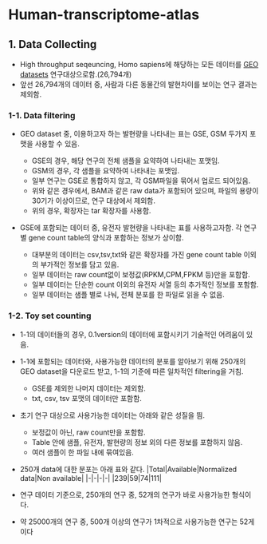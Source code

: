 # Human-transcriptome-atlas
## 1. Data Collecting
+ High throughput seqeuncing, Homo sapiens에 해당하는 모든 데이터를 [GEO datasets](https://www.ncbi.nlm.nih.gov/gds) 연구대상으로함.(26,794개)
+ 앞선 26,794개의 데이터 중, 사람과 다른 동물간의 발현차이를 보이는 연구 결과는 제외함.
### 1-1. Data filtering
+ GEO dataset 중, 이용하고자 하는 발현량을 나타내는 표는 GSE, GSM 두가지 포맷을 사용할 수 있음.
  + GSE의 경우, 해당 연구의 전체 샘플을 요약하여 나타내는 포맷임.
  + GSM의 경우, 각 샘플을 요약하여 나타내는 포맷임.
  + 일부 연구는 GSE로 통합하지 않고, 각 GSM파일을 묶어서 업로드 되어있음.
  + 위와 같은 경우에서, BAM과 같은 raw data가 포함되어 있으며, 파일의 용량이 30기가 이상이므로, 연구 대상에서 제외함. 
  + 위의 경우, 확장자는 tar 확장자를 사용함. 

+ GSE에 포함되는 데이터 중, 유전자 발현량을 나타내는 표를 사용하고자함. 각 연구 별 gene count table의 양식과 포함하는 정보가 상이함.
  + 대부분의 데이터는 csv,tsv,txt와 같은 확장자를 가진 gene count table 이외의 부가적인 정보를 담고 있음. 
  + 일부 데이터는 raw count없이 보정값(RPKM,CPM,FPKM 등)만을 포함함.
  + 일부 데이터는 단순한 count 이외의 유전자 서열 등의 추가적인 정보를 포함함.
  + 일부 데이터는 샘플 별로 나눠, 전체 분포를 한 파일로 읽을 수 없음.
  
### 1-2. Toy set counting
+ 1-1의 데이터들의 경우, 0.1version의 데이터에 포함시키기 기술적인 어려움이 있음.
+ 1-1에 포함되는 데이터와, 사용가능한 데이터의 분포를 알아보기 위해 250개의 GEO dataset을 다운로드 받고, 1-1의 기준에 따른 일차적인 filtering을 거침.
  + GSE를 제외한 나머지 데이터는 제외함. 
  + txt, csv, tsv 포맷의 데이터만 포함함.
  
+ 초기 연구 대상으로 사용가능한 데이터는 아래와 같은 성질을 띔.
  + 보정값이 아닌, raw count만을 포함함.
  + Table 안에 샘플, 유전자, 발현량의 정보 외의 다른 정보를 포함하지 않음.
  + 여러 샘플이 한 파일 내에 묶여있음.

+ 250개 data에 대한 분포는 아래 표와 같다.
  |Total|Available|Normalized data|Non available|
  |-|-|-|-|
  |239|59|74|111|
 + 연구 데이터 기준으로, 250개의 연구 중, 52개의 연구가 바로 사용가능한 형식이다. 
 + 약 25000개의 연구 중, 500개 이상의 연구가 1차적으로 사용가능한 연구는 52게이다

